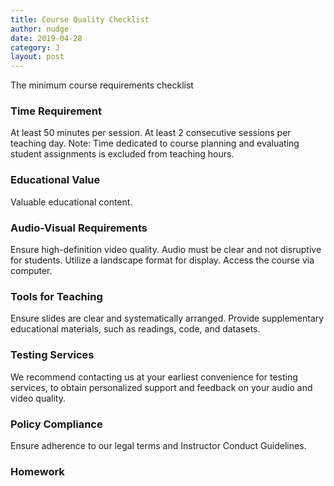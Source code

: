 ```yaml
---
title: Course Quality Checklist
author: nudge
date: 2019-04-28
category: J
layout: post
---
```


The minimum course requirements checklist

### Time Requirement
At least 50 minutes per session. 
At least 2 consecutive sessions per teaching day.
Note: Time dedicated to course planning and evaluating student assignments is excluded from teaching hours.

### Educational Value
Valuable educational content. 

### Audio-Visual Requirements
Ensure high-definition video quality. 
Audio must be clear and not disruptive for students. 
Utilize a landscape format for display. 
Access the course via computer.

### Tools for Teaching
Ensure slides are clear and systematically arranged. 
Provide supplementary educational materials, such as readings, code, and datasets.

### Testing Services 
We recommend contacting us at your earliest convenience for testing services, to obtain personalized support and feedback on your audio and video quality.

### Policy Compliance
Ensure adherence to our legal terms and Instructor Conduct Guidelines.

### Homework












